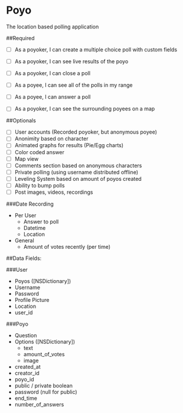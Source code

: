 # Poyo
The location based polling application

##Required
- [ ] As a poyoker, I can create a multiple choice poll with custom fields
- [ ] As a poyoker, I can see live results of the poyo
- [ ] As a poyoker, I can close a poll
- [ ] As a poyee, I can see all of the polls in my range
- [ ] As a poyee, I can answer a poll
- [ ] As a poyoker, I can see the surrounding poyees on a map


##Optionals
- [ ] User accounts (Recorded poyoker, but anonymous poyee)
- [ ] Anonimity based on character
- [ ] Animated graphs for results (Pie/Egg charts)
- [ ] Color coded answer
- [ ] Map view
- [ ] Comments section based on anonymous characters
- [ ] Private polling (using username distributed offline)
- [ ] Leveling System based on amount of poyos created
- [ ] Ability to bump polls
- [ ] Post images, videos, recordings

###Date Recording
* Per User
  * Answer to poll
  * Datetime
  * Location
* General
  * Amount of votes recently (per time)   

##Data Fields:

###User
* Poyos ([NSDictionary])
* Username
* Password
* Profile Picture
* Location
* user_id

###Poyo
* Question
* Options ([NSDictionary])
  * text
  * amount_of_votes
  * image
* created_at
* creator_id
* poyo_id
* public / private boolean
* password (null for public)
* end_time
* number_of_answers
